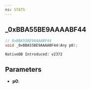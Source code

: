 ```yaml
---
ns: STATS
---
```

## _0xBBA55BE9AAAABF44

```c
// 0xBBA55BE9AAAABF44
void _0xBBA55BE9AAAABF44(Any p0);
```

```
NativeDB Introduced: v2372
```

## Parameters
* **p0**:
